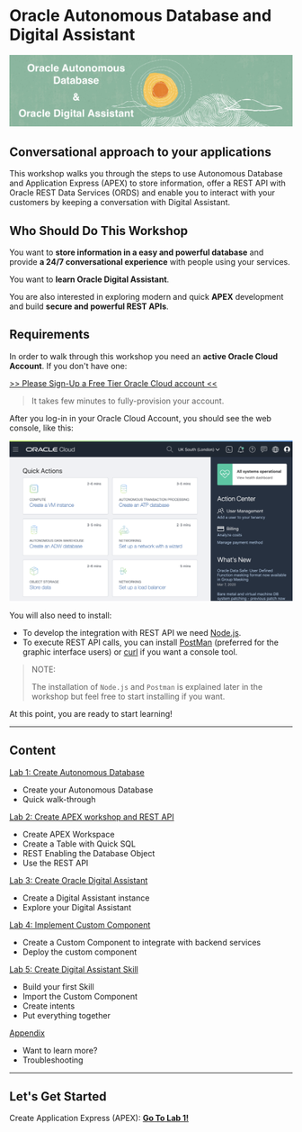 # Oracle Autonomous Database and Digital Assistant

![Oracle](images/oracle_small.png)

## Conversational approach to your applications

This workshop walks you through the steps to use Autonomous Database and Application Express (APEX) to store information, offer a REST API with Oracle REST Data Services (ORDS) and enable you to interact with your customers by keeping a conversation with Digital Assistant.

## Who Should Do This Workshop

You want to **store information in a easy and powerful database** and provide **a 24/7 conversational experience** with people using your services.

You want to **learn Oracle Digital Assistant**.

You are also interested in exploring modern and quick **APEX** development and build **secure and powerful REST APIs**.

## Requirements

In order to walk through this workshop you need an **active Oracle Cloud Account**. If you don't have one:

[>> Please Sign-Up a Free Tier Oracle Cloud account <<](http://bit.ly/34TzwGf)

> It takes few minutes to fully-provision your account.

After you log-in in your Oracle Cloud Account, you should see the web console, like this:

![Oracle Cloud Web Console](./images/webconsole.png)

You will also need to install:

- To develop the integration with REST API we need [Node.js](https://nodejs.org/en/download/).
- To execute REST API calls, you can install [PostMan](https://www.postman.com/downloads/) (preferred for the graphic interface users) or [curl](https://curl.haxx.se/download.html) if you want a console tool.

> NOTE:
>
> The installation of `Node.js` and `Postman` is explained later in the workshop but feel free to start installing if you want.

At this point, you are ready to start learning!

---

## Content

[Lab 1: Create Autonomous Database](lab1/README.md)

- Create your Autonomous Database
- Quick walk-through

[Lab 2: Create APEX workshop and REST API](lab2apex/README.md)

- Create APEX Workspace
- Create a Table with Quick SQL
- REST Enabling the Database Object
- Use the REST API

[Lab 3: Create Oracle Digital Assistant](lab3/README.md)

- Create a Digital Assistant instance
- Explore your Digital Assistant

[Lab 4: Implement Custom Component](lab4/README.md)

- Create a Custom Component to integrate with backend services
- Deploy the custom component

[Lab 5: Create Digital Assistant Skill](lab5/README.md)

- Build your first Skill
- Import the Custom Component
- Create intents
- Put everything together

[Appendix](appendix/README.md)

- Want to learn more?
- Troubleshooting

---

## Let's Get Started

Create Application Express (APEX): [**Go To Lab 1!**](./lab1/README.md)
